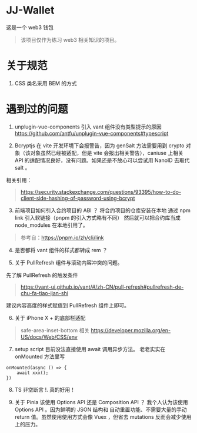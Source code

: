# JJ-Wallet

这是一个 web3 钱包

> 该项目仅作为练习 web3 相关知识的项目。

# 关于规范

1. CSS 类名采用 BEM 的方式


# 遇到过的问题

1. unplugin-vue-components 引入 vant 组件没有类型提示的原因
https://github.com/antfu/unplugin-vue-components#typescript

2. Bcryptjs 在 vite 开发环境下会报警告，因为 genSalt 方法需要用到 crypto 对象（该对象虽然已经被适配，但是 vite 会报出相关警告），caniuse 上相关 API 的适配情况良好，没有问题。如果还是不放心可以尝试用 NanoID 去取代 salt 。

相关引用：
> https://security.stackexchange.com/questions/93395/how-to-do-client-side-hashing-of-password-using-bcrypt

3. 前端项目如何引入合约项目的 ABI ？
将合约项目的仓库安装在本地
通过 npm link 引入软链接（pnpm 的引入方式略有不同）
然后就可以把合约库当成 node_modules 在本地引用了。

> 参考自：https://pnpm.io/zh/cli/link

4. 是否都将 vant 组件的样式都转成 rem ？

5. 关于 PullRefresh 组件与滚动内容冲突的问题。

先了解 PullRefresh 的触发条件

> https://vant-ui.github.io/vant/#/zh-CN/pull-refresh#pullrefresh-de-chu-fa-tiao-jian-shi

建议内容高度的样式赋值到 PullRefresh 组件上即可。

6. 关于 iPhone X + 的底部栏适配

> safe-area-inset-bottom 相关 https://developer.mozilla.org/en-US/docs/Web/CSS/env

7. setup script 目前没法直接使用 await 调用异步方法。
老老实实在 onMounted 方法里写
```
onMounted(async () => {
    await xxx();
})
```

8. TS 非空断言
!. 真的好用！

9. 关于 Pinia 该使用 Options API 还是 Composition API ？
我个人认为该使用 Options API 。因为鲜明的 JSON 结构和 自动重置功能、不需要大量的手动 return 值。虽然使用使用方式会像 Vuex ，但省去 mutations 反而会减少使用上的压力。